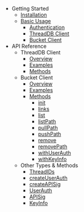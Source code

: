 - Getting Started
  - [Installation](./?id=install)
  - [Basic Usage](./?id=usage)
    - [Authentication](./?id=authentication)
    - [ThreadDB Client](./?id=threaddb-client)
    - [Bucket Client](./?id=bucket-client)
- API Reference
  - ThreadDB Client
    - [Overview](hub.client.md)
    - [Examples](hub.client.md?id=example-1)
    - [Methods](hub.client.md?id=methods)
  - Bucket Client
    - [Overview](hub.buckets.md)
    - [Examples](hub.buckets.md?id=example-1)
    - [Methods](hub.buckets.md?id=methods)
      - [init](hub.buckets.init.md)
      - [links](hub.buckets.links.md)
      - [list](hub.buckets.list.md)
      - [listPath](hub.buckets.listpath.md)
      - [pullPath](hub.buckets.pullpath.md)
      - [pushPath](hub.buckets.pushpath.md)
      - [remove](hub.buckets.remove.md)
      - [removePath](hub.buckets.removepath.md)
      - [withUserAuth](hub.buckets.withuserauth.md)
      - [withKeyInfo](hub.buckets.withKeyInfo.md)
  - Other Types & Methods
    - [ThreadIDs](hub.threadid.md)
    - [createUserAuth](hub.createuserauth.md)
    - [createAPISig](hub.createapisig.md)
    - [UserAuth](hub.userauth.md)
    - [APISig](hub.apisig.md)
    - [KeyInfo](hub.keyinfo.md)
